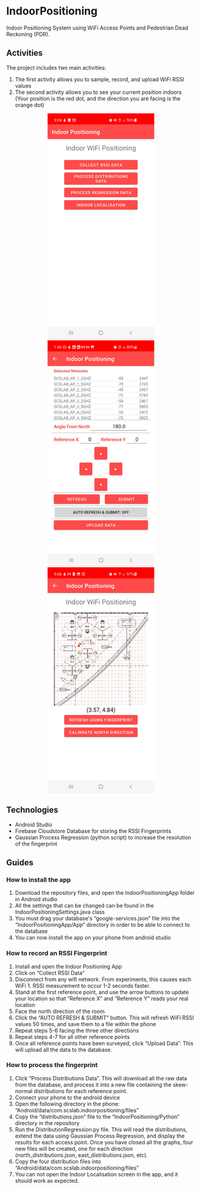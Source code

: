 # IndoorPositioning

Indoor Positioning System using WiFi Access Points and Pedestrian Dead Reckoning (PDR). 

## Activities
The project includes two main activities:  
1. The first activity allows you to sample, record, and upload WiFi RSSI values  
2. The second activity allows you to see your current position indoors (Your position is the red dot, and the direction you are facing is the orange dot)

<p align="center">
    <img src="/image/main_activity.jpg" height="600" alt="Main Activity"/>
    <img src="/image/rssi_activity.jpg" height="600" alt="RSSI Sampling Activity"/>
    <img src="/image/positioning_activity.jpg" height="600" alt="Indoor Positioning Activity"/>
</p>

## Technologies
- Android Studio
- Firebase Cloudstore Database for storing the RSSI Fingerprints
- Gaussian Process Regression (python script) to increase the resolution of the fingerprint

## Guides

### How to install the app
1. Download the repository files, and open the IndoorPositioningApp folder in Android studio
1. All the settings that can be changed can be found in the IndoorPositioningSettings.java class
1. You must drag your database's “google-services.json” file into the “IndoorPositioningApp/App” directory in order to be able to connect to the database
1. You can now install the app on your phone from android studio

### How to record an RSSI Fingerprint
1. Install and open the Indoor Positioning App
1. Click on “Collect RSSI Data”
1. Disconnect from any wifi network. From experiments, this causes each WiFi 1. RSSI measurement to occur 1-2 seconds faster.
1. Stand at the first reference point, and use the arrow buttons to update your location so that “Reference X” and “Reference Y” reads your real location
1.  Face the north direction of the room
1. Click the “AUTO REFRESH & SUBMIT” button. This will refresh WiFi RSSI values 50 times, and save them to a file within the phone
1. Repeat steps 5-6 facing the three other directions
1. Repeat steps 4-7 for all other reference points
1. Once all reference points have been surveyed, click “Upload Data”. This will upload all the data to the database.

### How to process the fingerprint
1. Click “Process Distributions Data”. This will download all the raw data from the database, and process it into a new file containing the skew-normal distributions for each reference point.
1. Connect your phone to the android device
1. Open the following directory in the phone: “Android/data/com.scslab.indoorpositioning/files”
1. Copy the “distributions.json” file to the “IndoorPositioning/Python” directory in the repository
1. Run the DistributionRegression.py file. This will read the distributions, extend the data using Gaussian Process Regression, and display the results for each access point. Once you have closed all the graphs, four new files will be created, one for each direction (north_distributions.json, east_distributions.json, etc).
1. Copy the four distribution files into “Android/data/com.scslab.indoorpositioning/files”
1. You can not open the Indoor Localisation screen in the app, and it should work as expected.
